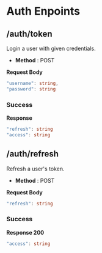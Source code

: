 # Auth Enpoints

## /auth/token

Login a user with given credentials.

- **Method** : POST

**Request Body**

```cs
"username": string,
"password": string
```

### Success

**Response**

```cs
"refresh": string
"access": string
```

## /auth/refresh

Refresh a user's token.

- **Method** : POST

**Request Body**

```cs
"refresh": string
```

### Success

**Response 200** 

```cs
"access": string
```
